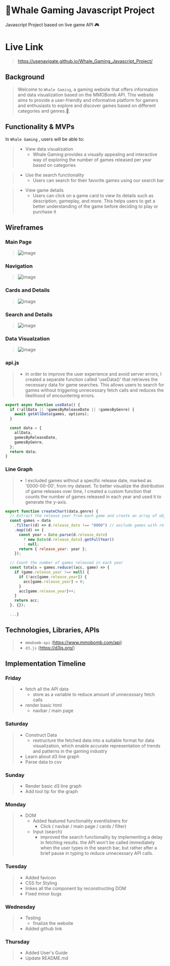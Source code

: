 # 🐳Whale Gaming Javascript Project

Javascript Project based on live game API 🎮

# Live Link

> https://usenavigate.github.io/Whale_Gaming_Javascript_Project/

## Background

> Welcome to `Whale Gaming`, a gaming website that offers information and data visualization based on the MMOBomb API. This website aims to provide a user-friendly and informative platform for gamers and enthusiasts to explore and discover games based on different categories and genres.🐋.

## Functionality & MVPs

In `Whale Gaming` , users will be able to:

> - View data visualization
>   - Whale Gaming provides a visually appealing and interactive way of exploring the number of games released per year based on categories

> - Use the search functionality
>   - Users can search for their favorite games using our search bar

> - View game details
>   - Users can click on a game card to view its details such as description, gameplay, and more. This helps users to get a better understanding of the game before deciding to play or purchase it

## Wireframes

### Main Page

> ![image](gif/main_page.gif)

### Navigation

> ![image](gif/navigation.gif)

### Cards and Details

> ![image](gif/card.gif)

### Search and Details

> ![image](gif/search_bar.gif)

### Data Visualzation

> ![image](gif/stat.gif)

### api.js

> - In order to improve the user experience and avoid server errors, I created a separate function called 'useData()' that retrieves the necessary data for game searches. This allows users to search for games without triggering unnecessary fetch calls and reduces the likelihood of encountering errors.

```javascript
export async function useData() {
  if (!allData || !gamesByReleaseDate || !gamesByGenre) {
    await getAllData(games, options);
  }

  const data = {
    allData,
    gamesByReleaseDate,
    gamesByGenre,
  };
  return data;
}
```

### Line Graph

> - I excluded games without a specific release date, marked as '0000-00-00', from my dataset. To better visualize the distribution of game releases over time, I created a custom function that counts the number of games released in each year and used it to generate the y-axis.

```javascript
export function createChart(data,genre) {
  // Extract the release year from each game and create an array of objects
  const games = data
    .filter((d) => d.release_date !== "0000") // exclude games with release year of "0000"
    .map((d) => {
      const year = Date.parse(d.release_date)
        ? new Date(d.release_date).getFullYear()
        : null;
      return { release_year: year };
    });

  // Count the number of games released in each year
  const totals = games.reduce((acc, game) => {
    if (game.release_year !== null) {
      if (!acc[game.release_year]) {
        acc[game.release_year] = 0;
      }
      acc[game.release_year]++;
    }
    return acc;
  }, {});

  ...}
```

## Technologies, Libraries, APIs

> - `mmobomb-api` (https://www.mmobomb.com/api)
> - `d3.js` (https://d3js.org/)

## Implementation Timeline

### Friday

> - fetch all the API data
>   - store as a variable to reduce amount of unnecessary fetch calls
> - render basic html
>   - navbar / main page

### Saturday

> - Construct Data
>   - restructure the fetched data into a suitable format for data visualization, which enable accurate representation of trends and patterns in the gaming industry
> - Learn about d3 line graph
> - Parse data to csv

### Sunday

> - Render basic d3 line graph
> - Add tool tip for the graph

### Monday

> - DOM
>   - Added featured functionality eventlistners for
>     - Click ( navbar / main page / cards / filter)
>   - Input (search)
>     - improved the search functionality by implementing a delay in fetching results. the API won't be called immediately when the user types in the search bar, but rather after a brief pause in typing to reduce unnecessary API calls.

### Tuesday

> - Added favicon
> - CSS for Styling
> - linkes all the component by reconstructing DOM
> - Fixed minor bugs

### Wednesday

> - Testing
>   - finalize the website
> - Added github link

### Thursday

> - Added User's Guide
> - Update README.md
